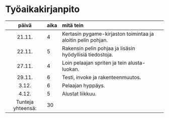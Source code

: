 # Työaikakirjanpito

| päivä | aika | mitä tein  |
| :----:|:-----| :-----|
| 21.11.| 4 | Kertasin pygame-kirjaston toimintaa ja aloitin pelin pohjan. |
| 22.11.| 5 | Rakensin pelin pohjaa ja lisäsin hyödyllisiä tiedostoja. |
| 27.11.| 4 | Loin pelaajan spriten ja tein alusta-luokan. |
| 29.11.| 6 | Testi, invoke ja rakenteenmuutos. |
| 3.12. | 6 | Pelaajan hyppäys. |
| 4.12. | 5 | Alustat liikkuu. |
| Tunteja yhteensä: | 30 |
